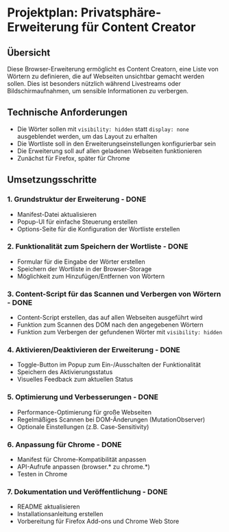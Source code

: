 # Projektplan: Privatsphäre-Erweiterung für Content Creator

## Übersicht
Diese Browser-Erweiterung ermöglicht es Content Creatorn, eine Liste von Wörtern zu definieren, die auf Webseiten unsichtbar gemacht werden sollen. Dies ist besonders nützlich während Livestreams oder Bildschirmaufnahmen, um sensible Informationen zu verbergen.

## Technische Anforderungen
- Die Wörter sollen mit `visibility: hidden` statt `display: none` ausgeblendet werden, um das Layout zu erhalten
- Die Wortliste soll in den Erweiterungseinstellungen konfigurierbar sein
- Die Erweiterung soll auf allen geladenen Webseiten funktionieren
- Zunächst für Firefox, später für Chrome

## Umsetzungsschritte

### 1. Grundstruktur der Erweiterung - DONE
- Manifest-Datei aktualisieren
- Popup-UI für einfache Steuerung erstellen
- Options-Seite für die Konfiguration der Wortliste erstellen

### 2. Funktionalität zum Speichern der Wortliste - DONE
- Formular für die Eingabe der Wörter erstellen
- Speichern der Wortliste in der Browser-Storage
- Möglichkeit zum Hinzufügen/Entfernen von Wörtern

### 3. Content-Script für das Scannen und Verbergen von Wörtern - DONE
- Content-Script erstellen, das auf allen Webseiten ausgeführt wird
- Funktion zum Scannen des DOM nach den angegebenen Wörtern
- Funktion zum Verbergen der gefundenen Wörter mit `visibility: hidden`

### 4. Aktivieren/Deaktivieren der Erweiterung - DONE
- Toggle-Button im Popup zum Ein-/Ausschalten der Funktionalität
- Speichern des Aktivierungsstatus
- Visuelles Feedback zum aktuellen Status

### 5. Optimierung und Verbesserungen - DONE
- Performance-Optimierung für große Webseiten
- Regelmäßiges Scannen bei DOM-Änderungen (MutationObserver)
- Optionale Einstellungen (z.B. Case-Sensitivity)

### 6. Anpassung für Chrome - DONE
- Manifest für Chrome-Kompatibilität anpassen
- API-Aufrufe anpassen (browser.* zu chrome.*)
- Testen in Chrome

### 7. Dokumentation und Veröffentlichung - DONE
- README aktualisieren
- Installationsanleitung erstellen
- Vorbereitung für Firefox Add-ons und Chrome Web Store
